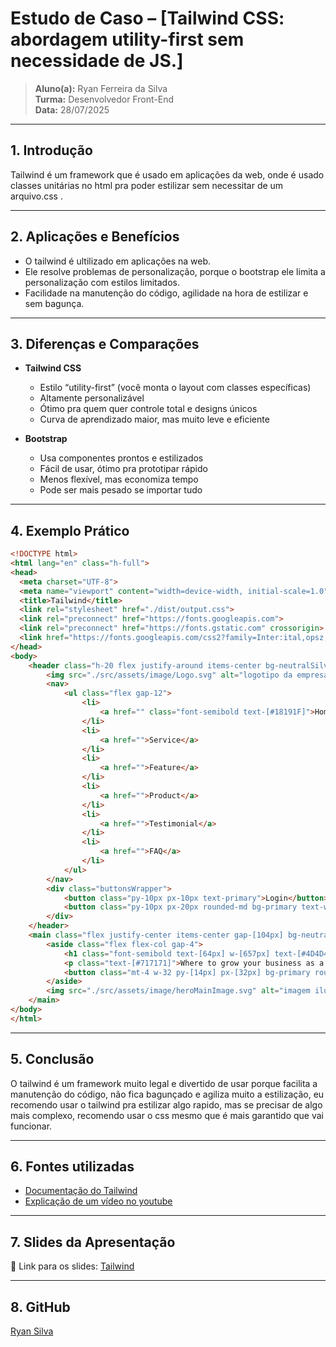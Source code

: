 # Estudo de Caso – [Tailwind CSS: abordagem utility-first sem necessidade de JS.]

> **Aluno(a):** Ryan Ferreira da Silva  
> **Turma:** Desenvolvedor Front-End  
> **Data:** 28/07/2025

---

## 1. Introdução

Tailwind é um framework que é usado em aplicações da web, onde é usado classes unitárias no html pra poder estilizar sem necessitar de um arquivo.css .

---

## 2. Aplicações e Benefícios

- O tailwind é ultilizado em aplicações na web.
- Ele resolve problemas de personalização, porque o bootstrap ele limita a personalização com estilos limitados.
- Facilidade na manutenção do código, agilidade na hora de estilizar e sem bagunça.

---

## 3. Diferenças e Comparações

- **Tailwind CSS**  
  - Estilo “utility-first” (você monta o layout com classes específicas)  
  - Altamente personalizável  
  - Ótimo pra quem quer controle total e designs únicos  
  - Curva de aprendizado maior, mas muito leve e eficiente  

- **Bootstrap**  
  - Usa componentes prontos e estilizados  
  - Fácil de usar, ótimo pra prototipar rápido  
  - Menos flexível, mas economiza tempo  
  - Pode ser mais pesado se importar tudo  


---

## 4. Exemplo Prático

``` html
<!DOCTYPE html>
<html lang="en" class="h-full">
<head>
  <meta charset="UTF-8">
  <meta name="viewport" content="width=device-width, initial-scale=1.0">
  <title>Tailwind</title>
  <link rel="stylesheet" href="./dist/output.css">
  <link rel="preconnect" href="https://fonts.googleapis.com">
  <link rel="preconnect" href="https://fonts.gstatic.com" crossorigin>
  <link href="https://fonts.googleapis.com/css2?family=Inter:ital,opsz,wght@0,14..32,100..900;1,14..32,100..900&family=Roboto:ital,wght@0,100..900;1,100..900&display=swap" rel="stylesheet">
</head>
<body>
    <header class="h-20 flex justify-around items-center bg-neutralSilver">
        <img src="./src/assets/image/Logo.svg" alt="logotipo da empresa nexcent">
        <nav>
            <ul class="flex gap-12">
                <li>
                    <a href="" class="font-semibold text-[#18191F]">Home</a>
                </li>
                <li>
                    <a href="">Service</a>
                </li>
                <li>
                    <a href="">Feature</a>
                </li>
                <li>
                    <a href="">Product</a>
                </li>
                <li>
                    <a href="">Testimonial</a>
                </li>
                <li>
                    <a href="">FAQ</a>
                </li>
            </ul>
        </nav>
        <div class="buttonsWrapper">
            <button class="py-10px px-10px text-primary">Login</button>
            <button class="py-10px px-20px rounded-md bg-primary text-white">Sign Up</button>
        </div>
    </header>
    <main class="flex justify-center items-center gap-[104px] bg-neutralSilver py-24">
        <aside class="flex flex-col gap-4">
            <h1 class="font-semibold text-[64px] w-[657px] text-[#4D4D4D]">Lessons and insights <span class="text-primary">from 8 years</span></h1>
            <p class="text-[#717171]">Where to grow your business as a photographer: site or social media?</p>
            <button class="mt-4 w-32 py-[14px] px-[32px] bg-primary rounded text-white">Register</button>
        </aside>
        <img src="./src/assets/image/heroMainImage.svg" alt="imagem ilustrativa de um homem usando o notebook">
    </main>
</body>
</html>
```

---

## 5. Conclusão

O tailwind é um framework muito legal e divertido de usar porque facilita a manutenção do código, não fica bagunçado e agiliza muito a estilização, eu recomendo usar o tailwind pra estilizar algo rapido, mas se precisar de algo mais complexo, recomendo usar o css mesmo que é mais garantido que vai funcionar.

---

## 6. Fontes utilizadas

- [Documentação do Tailwind](https://tailwindcss.com/docs/installation/using-vite)
- [Explicação de um vídeo no youtube](https://www.youtube.com/watch?v=dHwY5lRfkoQ)

---

## 7. Slides da Apresentação

📎 Link para os slides:
[Tailwind](https://www.canva.com/design/DAGuYKg6vNY/I8u1YlWjisPk4OGMFn8xxQ/edit?utm_content=DAGuYKg6vNY&utm_campaign=designshare&utm_medium=link2&utm_source=sharebutton)

----
## 8. GitHub
[Ryan Silva](https://github.com/srjuninn/Tailwind) 
